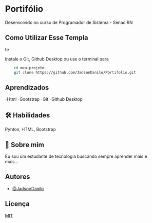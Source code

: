 # Portifólio

Desenvolvido no curso de Programador de Sistema - Senac RN


## Como Utilizar Esse Templa
te

Instale o Git, Github Desktop ou use o terminal para

```bash
    cd meu-projeto
    git clone https://github.com/JadsonDanilo/Portifolio.git

```

## Aprendizados

-Html
-Gootstrap
-Git
-Github Desktop

## 🛠 Habilidades
Pyhton, HTML, Bootstrap


## 🚀 Sobre mim
Eu sou um estudante de tecnologia buscando sempre aprender mais e mais...


## Autores

- [@JadsonDanilo](https://github.com/JadsonDanilo)


## Licença

[MIT](https://choosealicense.com/licenses/mit/)


